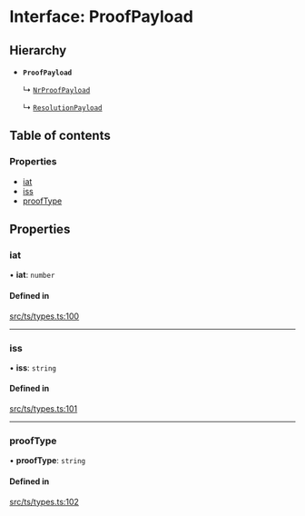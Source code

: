 # Interface: ProofPayload

## Hierarchy

- **`ProofPayload`**

  ↳ [`NrProofPayload`](NrProofPayload.md)

  ↳ [`ResolutionPayload`](ResolutionPayload.md)

## Table of contents

### Properties

- [iat](ProofPayload.md#iat)
- [iss](ProofPayload.md#iss)
- [proofType](ProofPayload.md#prooftype)

## Properties

### iat

• **iat**: `number`

#### Defined in

[src/ts/types.ts:100](https://gitlab.com/i3-market/code/wp3/t3.2/conflict-resolution/non-repudiation-library/-/blob/1e88c9a/src/ts/types.ts#L100)

___

### iss

• **iss**: `string`

#### Defined in

[src/ts/types.ts:101](https://gitlab.com/i3-market/code/wp3/t3.2/conflict-resolution/non-repudiation-library/-/blob/1e88c9a/src/ts/types.ts#L101)

___

### proofType

• **proofType**: `string`

#### Defined in

[src/ts/types.ts:102](https://gitlab.com/i3-market/code/wp3/t3.2/conflict-resolution/non-repudiation-library/-/blob/1e88c9a/src/ts/types.ts#L102)
